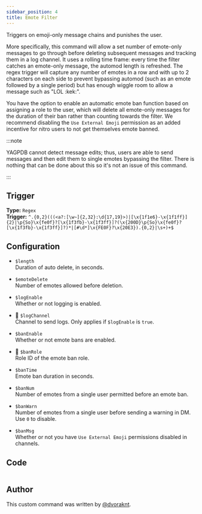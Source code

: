 ```yaml
---
sidebar_position: 4
title: Emote Filter
---
```


Triggers on emoji-only message chains and punishes the user.

More specifically, this command will allow a set number of emote-only messages to go through before deleting subsequent messages and tracking them in a log channel.
It uses a rolling time frame: every time the filter catches an emote-only message, the automod length is refreshed.
The regex trigger will capture any number of emotes in a row and with up to 2 characters on each side to prevent bypassing automod (such as an emote followed by a single period) but has enough wiggle room to allow a message such as "LOL :kek:".

You have the option to enable an automatic emote ban function based on assigning a role to the user, which will delete all emote-only messages for the duration of their ban rather than counting towards the filter.
We recommend disabling the `Use External Emoji` permission as an added incentive for nitro users to not get themselves emote banned.

:::note

YAGPDB cannot detect message edits; thus, users are able to send messages and then edit them to single emotes bypassing the filter.
There is nothing that can be done about this so it's not an issue of this command.

:::

## Trigger

**Type:** `Regex`<br />
**Trigger:** `^.{0,2}(((<a?:[\w~]{2,32}:\d{17,19}>)|[\x{1f1e6}-\x{1f1ff}]{2}|\p{So}\x{fe0f}?[\x{1f3fb}-\x{1f3ff}]?(\x{200D}\p{So}\x{fe0f}?[\x{1f3fb}-\x{1f3ff}]?)*|[#\d*]\x{FE0F}?\x{20E3}).{0,2}|\s+)+$`

## Configuration

- `$length`<br />
  Duration of auto delete, in seconds.

- `$emoteDelete`<br />
  Number of emotes allowed before deletion.

- `$logEnable`<br />
  Whether or not logging is enabled.

- 📌 `$logChannel`<br />
  Channel to send logs. Only applies if `$logEnable` is `true`.

- `$banEnable`<br />
  Whether or not emote bans are enabled.

- 📌 `$banRole`<br />
  Role ID of the emote ban role.

- `$banTime`<br />
  Emote ban duration in seconds.

- `$banNum`<br />
  Number of emotes from a single user permitted before an emote ban.

- `$banWarn`<br />
  Number of emotes from a single user before sending a warning in DM. Use `0` to disable.

- `$banMsg`<br />
  Whether or not you have `Use External Emoji` permissions disabled in channels.

## Code

```go file=../../../src/moderation/emote_filter.go.tmpl

```

## Author

This custom command was written by [@dvoraknt](https://github.com/dvoraknt).
